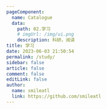 ```yaml
---
pageComponent:
  name: Catalogue
  data:
    path: 02.学习
    # imgUrl: /img/ui.png
    description: 科研，阅读
title: 学习
date: 2023-06-03 21:50:54
permalink: /study/
sidebar: false
article: false
comment: false
editLink: false
author:
  name: smileatl
  link: https://github.com/smileatl
---
```

